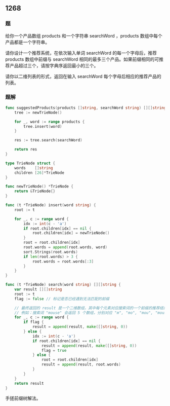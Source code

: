 ## 1268

### 题
给你一个产品数组 products 和一个字符串 searchWord ，products  数组中每个产品都是一个字符串。

请你设计一个推荐系统，在依次输入单词 searchWord 的每一个字母后，推荐 products 数组中前缀与 searchWord 相同的最多三个产品。如果前缀相同的可推荐产品超过三个，请按字典序返回最小的三个。

请你以二维列表的形式，返回在输入 searchWord 每个字母后相应的推荐产品的列表。

### 题解
```go
func suggestedProducts(products []string, searchWord string) [][]string {
	tree := newTrieNode()

	for _, word := range products {
		tree.insert(word)
	}

	res := tree.search(searchWord)

	return res
}

type TrieNode struct {
	words    []string
	children [26]*TrieNode
}

func newTrieNode() *TrieNode {
	return &TrieNode{}
}

func (t *TrieNode) insert(word string) {
	root := t

	for _, c := range word {
		idx := int(c - 'a')
		if root.children[idx] == nil {
			root.children[idx] = newTrieNode()
		}
		root = root.children[idx]
		root.words = append(root.words, word)
		sort.Strings(root.words)
		if len(root.words) > 3 {
			root.words = root.words[:3]
		}
	}
}

func (t *TrieNode) search(word string) [][]string {
	var result [][]string
	root := t
	flag := false // 标记是否已经遇到无法匹配的前缀

	// 最终返回的 result 是一个二维数组，其中每个元素对应搜索词的一个前缀的推荐结果
	// 例如：搜索词 "mouse" 会返回 5 个数组，分别对应 "m", "mo", "mou", "mous", "mouse" 的前缀推荐
	for _, c := range word {
		if flag {
			result = append(result, make([]string, 0))
		} else {
			idx := int(c - 'a')
			if root.children[idx] == nil {
				result = append(result, make([]string, 0))
				flag = true
			} else {
				root = root.children[idx]
				result = append(result, root.words)
			}
		}
	}
	return result
}
```
手搓前缀树解法。